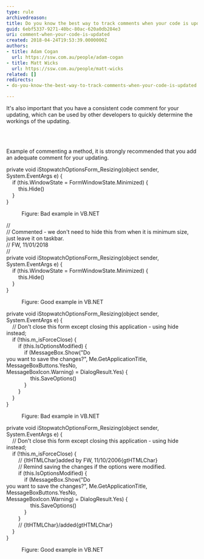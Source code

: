 ```yaml
---
type: rule
archivedreason: 
title: Do you know the best way to track comments when your code is updated?
guid: 6ebf5337-9271-40bc-80ac-620a0db284e3
uri: comment-when-your-code-is-updated
created: 2018-04-24T19:53:39.0000000Z
authors:
- title: Adam Cogan
  url: https://ssw.com.au/people/adam-cogan
- title: Matt Wicks
  url: https://ssw.com.au/people/matt-wicks
related: []
redirects:
- do-you-know-the-best-way-to-track-comments-when-your-code-is-updated

---
```



<p class="ssw15-rteElement-P">​​​​​​It's also important that you have a consistent code comment for your updating, which can be used by other developers to quickly determine the workings of the updating.​​<br></p>
<br><excerpt class='endintro'></excerpt><br>
<p class="ssw15-rteElement-P">Example of commenting a method, it is strongly recommended that you add an adequate comment for your updating. <br></p><p class="ssw15-rteElement-CodeArea">private void&#160;iStopwatchOptionsForm_Resizing(object&#160;sender, System.EventArgs e) &#123;<br>&#160; &#160; if (this.WindowState = FormWindowState.Minimized) &#123;<br>&#160; &#160; &#160; &#160;&#160;this.Hide()<br>&#160; &#160; &#125;<br>&#125;<br></p><dd class="ssw15-rteElement-FigureBad">Figure&#58; Bad example in VB.NET<br></dd><p class="ssw15-rteElement-CodeArea">//<br>//&#160;Commented - we don't need to hide this from when it is minimum size, just leave it on taskbar.<br>// FW, 11/01/2018<br>//<br>private void&#160;iStopwatchOptionsForm_Resizing(object&#160;sender, System.EventArgs e) &#123;<br>&#160; &#160; if (this.WindowState = FormWindowState.Minimized) &#123;<br>&#160; &#160; &#160; &#160;&#160;this.Hide()<br>&#160; &#160; &#125;<br>&#125;<br></p><dd class="ssw15-rteElement-FigureGood"> Figure&#58; Good example in VB.NET<br></dd><p class="ssw15-rteElement-CodeArea">private void&#160;iStopwatchOptionsForm_Resizing(object&#160;sender, System.EventArgs e) &#123;<br>&#160; &#160; //&#160;​Don't close this form except closing this application - using hide instead;<br>&#160; &#160; if (!this.m_isForceClose) &#123;<br>&#160; &#160; &#160; &#160;&#160;if (this.IsOptionsModified) &#123;<br>&#160; &#160; &#160; &#160; &#160; &#160;&#160;if&#160;(MessageBox.Show(&quot;Do<br>you want to save the changes?&quot;, Me.GetApplicationTitle, MessageBoxButtons.YesNo,<br>MessageBoxIcon.Warning) = DialogResult.Yes) &#123;<br>&#160; &#160; &#160; &#160; &#160; &#160; &#160; &#160;&#160;this.SaveOptions()<br>&#160; &#160; &#160; &#160; &#160; &#160;&#160;&#125;<br>&#160; &#160; &#160; &#160; &#125;<br>&#160; &#160; &#125;<br>&#125;<br></p><dd class="ssw15-rteElement-FigureBad"> Figure&#58; Bad example in VB.NET<br></dd><p class="ssw15-rteElement-CodeArea">  private void&#160;iStopwatchOptionsForm_Resizing(object&#160;sender, System.EventArgs e) &#123;<br>&#160; &#160;&#160;//&#160;Don't close this form except closing this application - using hide instead; <br>&#160; &#160; if (!this.m_isForceClose) &#123;<br>&#160; &#160; &#160; &#160;&#160;//&#160;{ltHTMLChar}added by FW, 11/10/2006{gtHTMLChar}<br>&#160; &#160; &#160; &#160; //&#160;Remind saving the changes if the options were modified.<br>&#160; &#160; &#160; &#160; if (this.IsOptionsModified) &#123;<br>&#160; &#160; &#160; &#160; &#160; &#160;&#160;if&#160;(MessageBox.Show(&quot;Do<br>you want to save the changes?&quot;, Me.GetApplicationTitle, MessageBoxButtons.YesNo,<br>MessageBoxIcon.Warning) = DialogResult.Yes) &#123;<br>&#160; &#160; &#160; &#160; &#160; &#160; &#160; &#160;&#160;this.SaveOptions()<br>&#160; &#160; &#160; &#160; &#160; &#160;&#160;&#125;<br>&#160; &#160; &#160; &#160; &#125;<br>&#160; &#160; &#160; &#160; //&#160;{ltHTMLChar}/added{gtHTMLChar}<br>&#160; &#160; &#125;<br>&#125;<br></p><dd class="ssw15-rteElement-FigureGood"> Figure&#58; Good example in VB.NET ​<br></dd>


